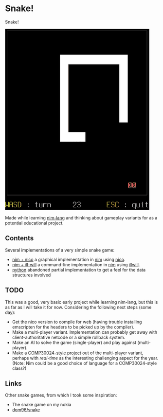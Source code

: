 Snake!
======

Snake!

![Demo (TODO: demo of nico version)](demos/snake.gif)

Made while learning [nim-lang](https://nim-lang.org/) and thinking about
gameplay variants for as a potential educational project.

Contents
--------

Several implementations of a very simple snake game:

* [nim + nico](nim-nico)
  a graphical implementation in [nim](https://nim-lang.org)
  using [nico](https://github.com/ftsf/nico).
* [nim + ill-will](nim-illwill/)
  a command-line implementation in [nim](https://nim-lang.org)
  using [illwill](https://github.com/johnnovak/illwill).
* [python](python/) abandoned partial implementation to get a feel for the
  data structures involved

TODO
----

This was a good, very basic early project while learning nim-lang, but this
is as far as I will take it for now.
Considering the following next steps (some day):

* Get the nico version to compile for web (having trouble installing
  emscripten for the headers to be picked up by the compiler).
* Make a multi-player variant. Implementation can probably get away with
  client-authoritative netcode or a simple rollback system.
* Make an AI to solve the game (single-player) and play against
  (multi-player).
* Make a [COMP30024-style project](https://github.com/matomatical/AI-games)
  out of the multi-player variant, perhaps with *real-time* as the 
  interesting challenging aspect for the year.
  (Note: Nim could be a good choice of language for a COMP30024-style class?)

Links
-----

Other snake games, from which I took some inspiration:

* The snake game on my nokia
* [dom96/snake](https://github.com/dom96/snake/)

